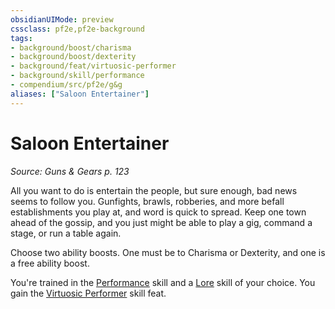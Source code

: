```yaml
---
obsidianUIMode: preview
cssclass: pf2e,pf2e-background
tags:
- background/boost/charisma
- background/boost/dexterity
- background/feat/virtuosic-performer
- background/skill/performance
- compendium/src/pf2e/g&g
aliases: ["Saloon Entertainer"]
---
```

# Saloon Entertainer
*Source: Guns & Gears p. 123*  

All you want to do is entertain the people, but sure enough, bad news seems to follow you. Gunfights, brawls, robberies, and more befall establishments you play at, and word is quick to spread. Keep one town ahead of the gossip, and you just might be able to play a gig, command a stage, or run a table again.

Choose two ability boosts. One must be to Charisma or Dexterity, and one is a free ability boost.

You're trained in the [Performance](/compendium/skills.md#Performance) skill and a [Lore](/compendium/skills.md#Lore) skill of your choice. You gain the [Virtuosic Performer](/compendium/feats/virtuosic-performer.md) skill feat.